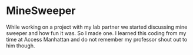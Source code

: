 # MineSweeper

While working on a project with my lab partner we started discussing mine sweeper and how fun it was. So I made one. I learned this coding from my time at Access Manhattan and do not remember my professor shout out to him though. 
